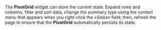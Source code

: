 The **PivotGrid** widget can store the current state. Expand rows and columns, filter and sort data, change the summary type using the context menu that appears when you right-click the _&laquo;Sales&raquo;_ field; then, refresh the page to&nbsp;ensure that the **PivotGrid** automatically persists its state.